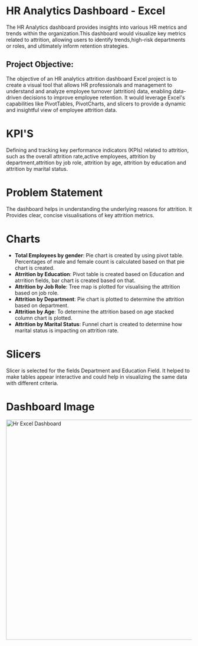 # HR Analytics Dashboard - Excel
The HR Analytics dashboard provides insights into various HR metrics and trends within the organization.This dashboard would visualize key metrics related to attrition, allowing users to identify trends,high-risk departments or roles, and ultimately inform retention strategies.
## Project Objective: 
The objective of an HR analytics attrition dashboard Excel project is to create a visual tool that allows HR professionals and management to understand and analyze employee turnover (attrition) data, enabling data-driven decisions to improve employee retention. It would leverage Excel's capabilities like PivotTables, PivotCharts, and slicers to provide a dynamic and insightful view of employee attrition data. 
# KPI'S
 Defining and tracking key performance indicators (KPIs) related to attrition, such as the overall attrition rate,active employees, attrition by department,attrition by job role, attrition by age, attrition by education and attrition by marital status. 
# Problem Statement
 The dashboard helps in understanding the underlying reasons for attrition. It Provides clear, concise visualisations of key attrition metrics.
 # Charts
 - **Total Employees by gender**: Pie chart is created by using pivot table. Percentages of male and female count is calculated based on that pie chart is created.
 - **Atrrition by Education**: Pivot table is created based on Education and atrrition fields, bar chart is created based on that.
 - **Attrition by Job Role**: Tree map is plotted for visualising the attrition based on job role.
 - **Attrition by Department**: Pie chart is plotted to determine the attrition based on department.
 - **Attrition by Age**: To determine the attrition based on age stacked column chart is plotted.
 - **Attrition by Marital Status**: Funnel chart is created to determine how marital status is impacting on attrition rate.
 # Slicers
   Slicer is selected for the fields Department and Education Field. It helped to make tables appear interactive and could help in visualizing the same data with different criteria.
 # Dashboard Image
 <img width="1002" height="598" alt="Hr Excel Dashboard" src="https://github.com/user-attachments/assets/abf8f2a1-8e8c-468b-8506-f2e02007857a" />

 

   
    
   

